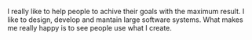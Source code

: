 I really like to help people to achive their goals with the maximum result. I like to design, develop and mantain large software systems. What makes me really happy is to see people use what I create.
